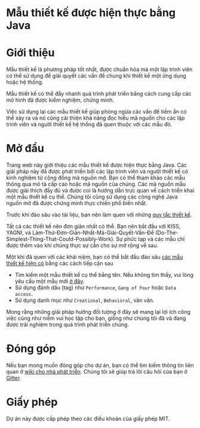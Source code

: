 # Mẫu thiết kế được hiện thực bằng Java

# Giới thiệu

Mẫu thiết kế là phương pháp tốt nhất, được chuẩn hóa mà một lập trình viên có thể sử dụng để giải quyết các vấn đề chung khi thiết kế một ứng dụng hoặc hệ thống.

Mẫu thiết kế có thể đẩy nhanh quá trình phát triển bằng cách cung cấp các mô hình đã được kiểm nghiệm, chứng minh.

Việc sử dụng lại các mẫu thiết kế giúp phòng ngừa các vấn đề tiềm ẩn có thể xảy ra và nó cũng cải thiện khả năng đọc hiểu mã nguồn cho các lập trình viên và người thiết kế hệ thống đã quen thuộc với các mẫu đó.

# Mở đầu

Trang web này giới thiệu các mẫu thiết kế được hiện thực bằng Java. Các giải pháp này đã được phát triển
bởi các lập trình viên và người thiết kế có kinh nghiệm từ cộng đồng mã nguồn mở.
Bạn có thể tham khảo các mẫu thông qua mô tả cấp cao hoặc mã nguồn của chúng. 
Các mã nguồn mẫu được giải thích đầy đủ và được coi là hướng dẫn trực quan về cách triển khai một mẫu thiết kế cụ thể. 
Chúng tôi cũng sử dụng các công nghệ Java nguồn mở đã được chứng minh thực chiến phổ biến nhất.

Trước khi đào sâu vào tài liệu, bạn nên làm quen với những
[quy tắc thiết kế](https://java-design-patterns.com/principles/).

Tất cả các thiết kế nên đơn giản nhất có thể. 
Bạn nên bắt đầu với KISS, YAGNI, và Làm-Thứ-Đơn-Giản-Nhất-Mà-Giải-Quyết-Vấn-Đề (Do-The-Simplest-Thing-That-Could-Possibly-Work).
Sự phức tạp và các mẫu chỉ được thêm vào khi chúng thực sự cần cho sự mở rộng về sau.

Một khi đã quen với các khái niệm, bạn có thể bắt đầu đào sâu
[các mẫu thiết kế hiện có](https://java-design-patterns.com/patterns/)
bằng các cách tiếp cận sau

 - Tìm kiếm một mẫu thiết kế cụ thể bằng tên. Nếu không tìm thấy, vui lòng yêu cầu một mẫu mới [ở đây](https://github.com/iluwatar/java-design-patterns/issues).
 - Sử dụng đánh dấu (tag) như `Performance`, `Gang of Four` hoặc `Data access`.
 - Sử dụng danh mục như `Creational`, `Behavioral`, vân vân.

Mong rằng những giải pháp hướng đối tượng ở đây sẽ mang lại lợi ích công việc cũng như niềm vui học tập cho bạn, giống như chúng tôi đã và đang được trải nghiệm trong quá trình phát triển chúng.

# Đóng góp

Nếu bạn mong muốn đóng góp cho dự án, bạn có thể tìm kiếm thông tin liên quan ở [wiki cho nhà phát triển](https://github.com/iluwatar/java-design-patterns/wiki).
Chúng tôi sẽ giúp trả lời câu hỏi của bạn ở [Gitter](https://gitter.im/iluwatar/java-design-patterns).

# Giấy phép

Dự án này được cấp phép theo các điều khoản của giấy phép MIT.